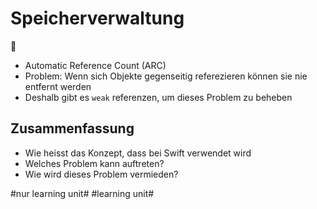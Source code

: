 # Speicherverwaltung
🚮

- Automatic Reference Count (ARC)
- Problem: Wenn sich Objekte gegenseitig referezieren können sie nie entfernt werden
- Deshalb gibt es `weak` referenzen, um dieses Problem zu beheben

## Zusammenfassung
- Wie heisst das Konzept, dass bei Swift verwendet wird
- Welches Problem kann auftreten?
- Wie wird dieses Problem vermieden?


#nur learning unit# #learning unit#